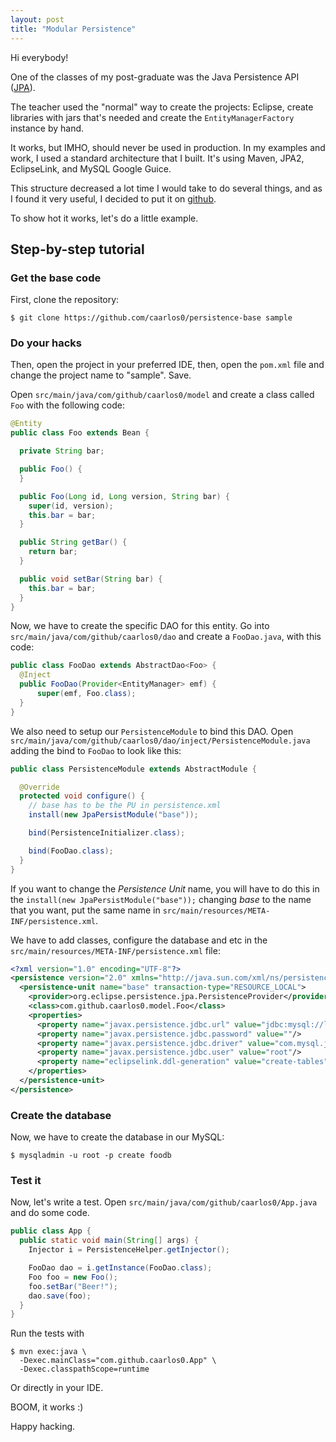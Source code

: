 ```yaml
---
layout: post
title: "Modular Persistence"
---
```

Hi everybody!

One of the classes of my post-graduate was the Java Persistence API
([JPA](http://jcp.org/en/jsr/detail?id=317)).

The teacher used the "normal" way to create the projects: Eclipse,
create libraries with jars that's needed and create the
`EntityManagerFactory` instance by hand.

It works, but IMHO, should never be used in production. In my examples and
work, I used a standard architecture that I built. It's using Maven, JPA2,
EclipseLink, and MySQL Google Guice.

This structure decreased a lot time I would take to do several things, and
as I found it very useful, I decided to put it on
[github](https://github.com/caarlos0/persistence-base).

To show hot it works, let's do a little example.

## Step-by-step tutorial

### Get the base code

First, clone the repository:

```console
$ git clone https://github.com/caarlos0/persistence-base sample
```

### Do your hacks

Then, open the project in your preferred IDE, then, open the `pom.xml`
file and change the project name to "sample". Save.

Open `src/main/java/com/github/caarlos0/model` and create a class called
`Foo` with the following code:

```java
@Entity
public class Foo extends Bean {

  private String bar;

  public Foo() {
  }

  public Foo(Long id, Long version, String bar) {
    super(id, version);
    this.bar = bar;
  }

  public String getBar() {
    return bar;
  }

  public void setBar(String bar) {
    this.bar = bar;
  }
}
```

Now, we have to create the specific DAO for this entity. Go into
`src/main/java/com/github/caarlos0/dao` and create a `FooDao.java`, with
this code:

```java
public class FooDao extends AbstractDao<Foo> {
  @Inject
  public FooDao(Provider<EntityManager> emf) {
      super(emf, Foo.class);
  }
}
```

We also need to setup our `PersistenceModule` to bind this DAO. Open
`src/main/java/com/github/caarlos0/dao/inject/PersistenceModule.java` adding
the bind to `FooDao` to look like this:

```java
public class PersistenceModule extends AbstractModule {

  @Override
  protected void configure() {
    // base has to be the PU in persistence.xml
    install(new JpaPersistModule("base"));

    bind(PersistenceInitializer.class);

    bind(FooDao.class);
  }
}
```

If you want to change the _Persistence Unit_ name, you will have to do this in
the `install(new JpaPersistModule("base"));` changing _base_ to the name that
you want, put the same name in `src/main/resources/META-INF/persistence.xml`.

We have to add classes, configure the database and etc in the
`src/main/resources/META-INF/persistence.xml` file:

```xml
<?xml version="1.0" encoding="UTF-8"?>
<persistence version="2.0" xmlns="http://java.sun.com/xml/ns/persistence" xmlns:xsi="http://www.w3.org/2001/XMLSchema-instance" xsi:schemaLocation="http://java.sun.com/xml/ns/persistence http://java.sun.com/xml/ns/persistence/persistence_2_0.xsd">
  <persistence-unit name="base" transaction-type="RESOURCE_LOCAL">
    <provider>org.eclipse.persistence.jpa.PersistenceProvider</provider>
    <class>com.github.caarlos0.model.Foo</class>
    <properties>
      <property name="javax.persistence.jdbc.url" value="jdbc:mysql://localhost:3306/foodb"/>
      <property name="javax.persistence.jdbc.password" value=""/>
      <property name="javax.persistence.jdbc.driver" value="com.mysql.jdbc.Driver"/>
      <property name="javax.persistence.jdbc.user" value="root"/>
      <property name="eclipselink.ddl-generation" value="create-tables"/>
    </properties>
  </persistence-unit>
</persistence>
```

### Create the database

Now, we have to create the database in our MySQL:

```console
$ mysqladmin -u root -p create foodb
```

### Test it

Now, let's write a test. Open `src/main/java/com/github/caarlos0/App.java`
and do some code.

```java
public class App {
  public static void main(String[] args) {
    Injector i = PersistenceHelper.getInjector();

    FooDao dao = i.getInstance(FooDao.class);
    Foo foo = new Foo();
    foo.setBar("Beer!");
    dao.save(foo);
  }
}
```

Run the tests with

```console
$ mvn exec:java \
  -Dexec.mainClass="com.github.caarlos0.App" \
  -Dexec.classpathScope=runtime
```

Or directly in your IDE.

BOOM, it works :)

Happy hacking.
